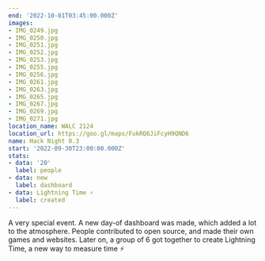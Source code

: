 ```yaml
---
end: '2022-10-01T03:45:00.000Z'
images:
- IMG_0249.jpg
- IMG_0250.jpg
- IMG_0251.jpg
- IMG_0252.jpg
- IMG_0253.jpg
- IMG_0255.jpg
- IMG_0256.jpg
- IMG_0261.jpg
- IMG_0263.jpg
- IMG_0265.jpg
- IMG_0267.jpg
- IMG_0269.jpg
- IMG_0271.jpg
location_name: WALC 2124
location_url: https://goo.gl/maps/FukRQ6JiFcyH9QND6
name: Hack Night 0.3
start: '2022-09-30T23:00:00.000Z'
stats:
- data: '20'
  label: people
- data: new
  label: dashboard
- data: Lightning Time ⚡️
  label: created
---
```


A very special event. A new day-of dashboard was made, which added a lot to the atmosphere. People contributed to open source, and made their own games and websites. Later on, a group of 6 got together to create Lightning Time, a new way to measure time ⚡️